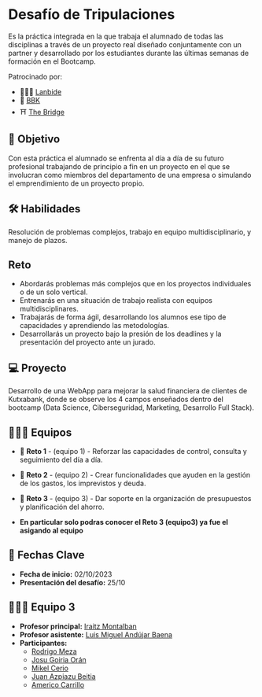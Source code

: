# Desafío de Tripulaciones

Es la práctica integrada en la que trabaja el alumnado de todas las disciplinas a través de un proyecto real diseñado conjuntamente con un partner y desarrollado por los estudiantes durante las últimas semanas de formación en el Bootcamp.

Patrocinado por:
- 🧑‍🤝‍🧑 [Lanbide](https://www.lanbide.euskadi.eus/inicio/)
- 🏦 [BBK](https://portal.kutxabank.es/cs/Satellite/kb/es/particulares)
- ⛩️ [The Bridge](https://thebridge.tech/)

## 🎯 Objetivo
Con esta práctica el alumnado se enfrenta al día a día de su futuro profesional trabajando de principio a fin en un proyecto en el que se involucran como miembros del departamento de una empresa o simulando el emprendimiento de un proyecto propio.

## 🛠️ Habilidades
Resolución de problemas complejos, trabajo en equipo multidisciplinario, y manejo de plazos.

## Reto

- Abordarás problemas más complejos que en los proyectos individuales o de un solo vertical.
- Entrenarás en una situación de trabajo realista con equipos multidisciplinares.
- Trabajarás de forma ágil, desarrollando los alumnos ese tipo de capacidades y aprendiendo las metodologías.
- Desarrollarás un proyecto bajo la presión de los deadlines y la presentación del proyecto ante un jurado.

## 💻 Proyecto
Desarrollo de una WebApp para mejorar la salud financiera de clientes de Kutxabank, donde se observe los 4 campos enseñados dentro del bootcamp (Data Science, Ciberseguridad, Marketing, Desarrollo Full Stack).

## 🧑‍🤝‍🧑 Equipos

- 👥 **Reto 1** - (equipo 1) - Reforzar las capacidades de control, consulta y seguimiento del día a día.
- 👥 **Reto 2** - (equipo 2) - Crear funcionalidades que ayuden en la gestión de los gastos, los imprevistos y deuda.
- 👥 **Reto 3** - (equipo 3) - Dar soporte en la organización de presupuestos y planificación del ahorro.

- **En particular solo podras conocer el Reto 3 (equipo3) ya fue el asigando al equipo**

## 📅 Fechas Clave
- **Fecha de inicio:** 02/10/2023
- **Presentación del desafío:** 25/10


## 🧑‍🤝‍🧑 Equipo 3
- **Profesor principal:** [Iraitz Montalban](https://github.com/IraitzM)
- **Profesor asistente:** [Luis Miguel Andújar Baena](https://www.linkedin.com/in/luismi-andujar/)
- **Participantes:**
    - [Rodrigo Meza](https://github.com/rodrigomezaortiz)
    - [Josu Goiria Orán](https://github.com/JosuDS)
    - [Mikel Cerio](https://github.com/MikelCerio)
    - [Juan Azpiazu Beitia](https://www.linkedin.com/in/juan-azpiazu-beitia/)
    - [Americo Carrillo](https://github.com/amejosecar/)

